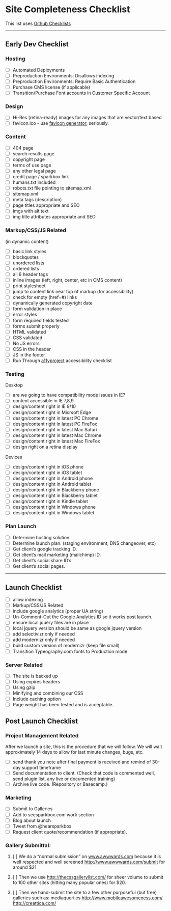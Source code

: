 # Site Completeness Checklist
This list uses [Github Checklists](https://github.com/blog/1375-task-lists-in-gfm-issues-pulls-comments)

---

## Early Dev Checklist 

### Hosting

* [ ] Automated Deployments
* [ ] Preproduction Environments: Disallows indexing
* [ ] Preproduction Environments: Require Basic Authentication
* [ ] Purchase CMS license (if applicable)
* [ ] Transition/Purchase Font accounts in Customer Specific Account

### Design

* [ ] Hi-Res (retina-ready) images for any images that are vector/text
based
* [ ] favicon.ico - use [favicon generator](http://realfavicongenerator.net), seriously.

### Content

* [ ] 404 page
* [ ] search results page
* [ ] copyright page
* [ ] terms of use page
* [ ] any other legal page
* [ ] credit page / sparkbox link
* [ ] humans.txt included
* [ ] robots.txt file pointing to sitemap.xml
* [ ] sitemap.xml
* [ ] meta tags (description)
* [ ] page titles appropriate and SEO
* [ ] imgs with alt text
* [ ] img title attributes appropriate and SEO

### Markup/CSS/JS Related

(in dynamic content)
* [ ] basic link styles
* [ ] blockquotes
* [ ] unordered lists
* [ ] ordered lists
* [ ] all 6 header tags
* [ ] inline images (left, right, center, etc in CMS content)
* [ ] print stylesheet
* [ ] jump to content link near top of markup (for accessibility)
* [ ] check for empty (href=#) links
* [ ] dynamically generated copyright date
* [ ] form validation in place
* [ ] error styles
* [ ] form required fields tested
* [ ] forms submit properly
* [ ] HTML validated
* [ ] CSS validated
* [ ] No JS errors
* [ ] CSS in the header
* [ ] JS in the footer
* [ ] Run Through [a11yproject](http://a11yproject.com/checklist.html) accessibility checklist

### Testing

Desktop
* [ ] are we going to have compatibility mode issues in IE?
* [ ] content accessible in IE 7,8,9
* [ ] design/content right in IE 9/10
* [ ] design/content right in Micrsoft Edge
* [ ] design/content right in latest PC Chrome
* [ ] design/content right in latest PC FireFox
* [ ] design/content right in latest Mac Safari
* [ ] design/content right in latest Mac Chrome
* [ ] design/content right in latest Mac FireFox
* [ ] design right on a retina display

Devices
* [ ] design/content right in iOS phone
* [ ] design/content right in iOS tablet
* [ ] design/content right in Android phone
* [ ] design/content right in Android tablet
* [ ] design/content right in Blackberry phone
* [ ] design/content right in Blackberry tablet
* [ ] design/content right in Kindle tablet
* [ ] design/content right in Windows phone
* [ ] design/content right in Windows tablet

###  Plan Launch

* [ ] Determine hosting solution.
* [ ] Determine launch plan. (staging environment, DNS changeover, etc)
* [ ] Get client’s google tracking ID.
* [ ] Get client’s mail marketing (mailchimp) ID.
* [ ] Get client’s social share ID’s.
* [ ] Get client’s social pages.

---

## Launch Checklist

* [ ] allow indexing
* [ ] Markup/CSS/JS Related
* [ ] include google analytics (proper UA string)
* [ ] Un-Comment-Out the Google Analytics ID so it works post launch.
* [ ] ensure local jquery files are in place
* [ ] local jquery version should be same as google jquery version
* [ ] add selectivizr only if needed
* [ ] add modernizr only if needed
* [ ] build custom version of modernizr (keep file small)
* [ ] Transition Typeography.com fonts to Production mode

### Server Related

* [ ] The site is backed up
* [ ] Using expires headers
* [ ] Using gzip
* [ ] Minifying and combining our CSS
* [ ] Include caching option
* [ ] Page weight has been tested and is acceptable.

## Post Launch Checklist

### Project Management Related

After we launch a site, this is the procedure that we will follow. We
will wait approximately 14 days to allow for last minute changes,
bugs, etc.

* [ ] send thank you note after final payment is received and remind of
    30-day support timeframe
* [ ] Send documentation to client. (Check that code is commented well,
    send plugin list, any live or documented training)
* [ ] Archive live code. (Repository or Basecamp.)

### Marketing

* [ ] Submit to Galleries
* [ ] Add to seesparkbox.com work section
* [ ] Blog about launch
* [ ] Tweet from @hearsparkbox
* [ ] Request client quote/recommendation (if appropriate).

### Gallery Submittal:

1. [ ] We do a “normal submission” on www.awwwards.com because
it is well respected and well screened
http://www.awwwards.com/submit
for around $21

2. [ ] Then we use http://thecssgallerylist.com/ for sheer volume to
submit to 100 other sites (hitting many popular ones) for $20.

3. [ ] Then we hand-submit the site to a few other purposeful (but free)
galleries such as:
mediaqueri.es
http://www.mobileawesomeness.com/
http://creattica.com/
